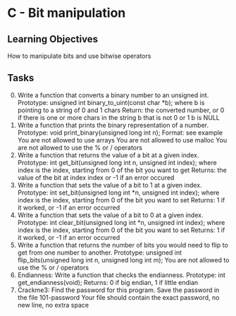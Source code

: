 # C - Bit manipulation
## Learning Objectives
How to manipulate bits and use bitwise operators

## Tasks
0. Write a function that converts a binary number to an unsigned int.
    Prototype: unsigned int binary_to_uint(const char *b);
    where b is pointing to a string of 0 and 1 chars
    Return: the converted number, or 0 if
    there is one or more chars in the string b that is not 0 or 1
    b is NULL
1. Write a function that prints the binary representation of a number.
    Prototype: void print_binary(unsigned long int n);
    Format: see example
    You are not allowed to use arrays
    You are not allowed to use malloc
    You are not allowed to use the % or / operators
2. Write a function that returns the value of a bit at a given index.
    Prototype: int get_bit(unsigned long int n, unsigned int index);
    where index is the index, starting from 0 of the bit you want to get
    Returns: the value of the bit at index index or -1 if an error occured
3. Write a function that sets the value of a bit to 1 at a given index.
    Prototype: int set_bit(unsigned long int *n, unsigned int index);
    where index is the index, starting from 0 of the bit you want to set
    Returns: 1 if it worked, or -1 if an error occurred
4. Write a function that sets the value of a bit to 0 at a given index.
    Prototype: int clear_bit(unsigned long int *n, unsigned int index);
    where index is the index, starting from 0 of the bit you want to set
    Returns: 1 if it worked, or -1 if an error occurred
5. Write a function that returns the number of bits you would need to flip to get from one number to another.
    Prototype: unsigned int flip_bits(unsigned long int n, unsigned long int m);
    You are not allowed to use the % or / operators
6. Endianness: Write a function that checks the endianness.
    Prototype: int get_endianness(void);
    Returns: 0 if big endian, 1 if little endian
7. Crackme3: Find the password for this program.
    Save the password in the file 101-password
    Your file should contain the exact password, no new line, no extra space
